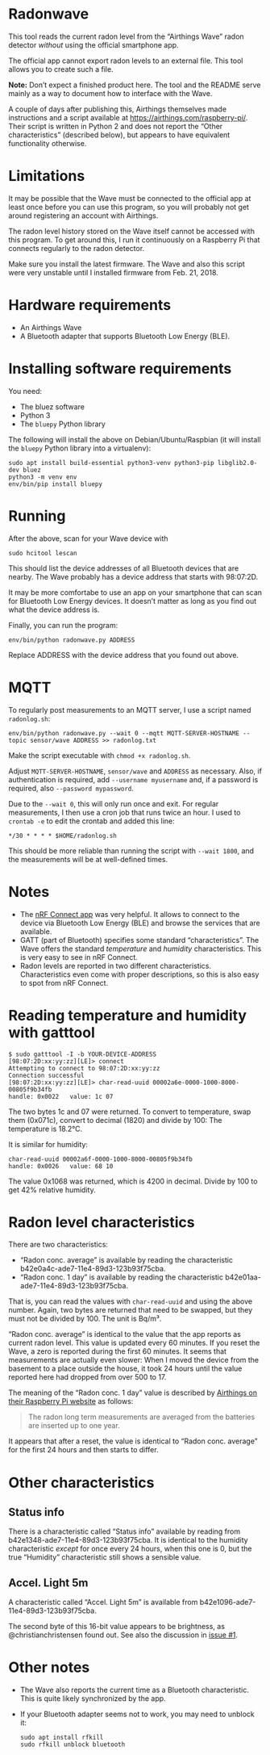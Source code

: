 # Radonwave

This tool reads the current radon level from the “Airthings Wave”
radon detector *without* using the official smartphone app.

The official app cannot export radon levels to an external file. This tool
allows you to create such a file.

**Note:** Don’t expect a finished product here. The tool and the README serve
mainly as a way to document how to interface with the Wave.

A couple of days after publishing this, Airthings themselves made instructions
and a script available at <https://airthings.com/raspberry-pi/>. Their script
is written in Python 2 and does not report the “Other characteristics”
(described below), but appears to have equivalent functionality otherwise.

# Limitations

It may be possible that the Wave must be connected to the official app at least
once before you can use this program, so you will probably not get around
registering an account with Airthings.

The radon level history stored on the Wave itself cannot be accessed
with this program. To get around this, I run it continuously on a Raspberry Pi
that connects regularly to the radon detector.

Make sure you install the latest firmware. The Wave and also this script were
very unstable until I installed firmware from Feb. 21, 2018.

# Hardware requirements

* An Airthings Wave
* A Bluetooth adapter that supports Bluetooth Low Energy (BLE).


# Installing software requirements

You need:

* The bluez software
* Python 3
* The `bluepy` Python library

The following will install the above on Debian/Ubuntu/Raspbian (it will install
the `bluepy` Python library into a virtualenv):

    sudo apt install build-essential python3-venv python3-pip libglib2.0-dev bluez
    python3 -m venv env
    env/bin/pip install bluepy

# Running

After the above, scan for your Wave device with

    sudo hcitool lescan

This should list the device addresses of all Bluetooth devices that are nearby.
The Wave probably has a device address that starts with 98:07:2D.

It may be more comfortabe to use an app on your smartphone that can scan for
Bluetooth Low Energy devices. It doesn’t matter as long as you find out
what the device address is.

Finally, you can run the program:

    env/bin/python radonwave.py ADDRESS

Replace ADDRESS with the device address that you found out above.


# MQTT

To regularly post measurements to an MQTT server, I use a script named `radonlog.sh`:
```
env/bin/python radonwave.py --wait 0 --mqtt MQTT-SERVER-HOSTNAME --topic sensor/wave ADDRESS >> radonlog.txt
```
Make the script executable with `chmod +x radonlog.sh`.

Adjust `MQTT-SERVER-HOSTNAME`, `sensor/wave` and `ADDRESS` as necessary. Also, if authentication is required,
add `--username myusername` and, if a password is required, also `--password mypassword`.

Due to the `--wait 0`, this will only run once and exit. For regular measurements, I then use a cron job that runs twice an hour. I used to `crontab -e` to edit the crontab and added this line:
```
*/30 * * * * $HOME/radonlog.sh
```
This should be more reliable than running the script with `--wait 1800`, and the measurements will be at well-defined times.


# Notes

* The [nRF Connect app](https://play.google.com/store/apps/details?id=no.nordicsemi.android.mcp&hl=en)
  was very helpful. It allows to connect to the device via Bluetooth Low Energy (BLE)
  and browse the services that are available.
* GATT (part of Bluetooth) specifies some standard “characteristics”.
  The Wave offers the standard *temperature* and *humidity* characteristics.
  This is very easy to see in nRF Connect.
* Radon levels are reported in two different characteristics. Characteristics
  even come with proper descriptions, so this is also easy to spot from nRF
  Connect.

# Reading temperature and humidity with gatttool

```
$ sudo gatttool -I -b YOUR-DEVICE-ADDRESS
[98:07:2D:xx:yy:zz][LE]> connect
Attempting to connect to 98:07:2D:xx:yy:zz
Connection successful
[98:07:2D:xx:yy:zz][LE]> char-read-uuid 00002a6e-0000-1000-8000-00805f9b34fb
handle: 0x0022   value: 1c 07
```

The two bytes 1c and 07 were returned. To convert to temperature,
swap them (0x071c), convert to decimal (1820) and divide by 100:
The temperature is 18.2°C.

It is similar for humidity:
```
char-read-uuid 00002a6f-0000-1000-8000-00805f9b34fb
handle: 0x0026   value: 68 10
```
The value 0x1068 was returned, which is 4200 in decimal. Divide by 100
to get 42% relative humidity.

# Radon level characteristics

There are two characteristics:

* “Radon conc. average” is available by reading the characteristic b42e0a4c-ade7-11e4-89d3-123b93f75cba.
* “Radon conc. 1 day” is available by reading the characteristic b42e01aa-ade7-11e4-89d3-123b93f75cba.

That is, you can read the values with `char-read-uuid` and using the above number.
Again, two bytes are returned that need to be swapped, but they must not be
divided by 100. The unit is Bq/m³.

“Radon conc. average” is identical to the value that the app reports as current
radon level. This value is updated every 60 minutes. If you reset the Wave, a
zero is reported during the first 60 minutes. It seems that measurements are
actually even slower: When I moved the device from the basement to a place
outside the house, it took 24 hours until the value reported here had dropped
from over 500 to 17.

The meaning of the “Radon conc. 1 day” value is described by [Airthings on
their Raspberry Pi website](https://airthings.com/raspberry-pi/) as follows:

> The radon long term measurements are averaged from the batteries are
> inserted up to one year.

It appears that after a reset, the value is identical to “Radon conc. average”
for the first 24 hours and then starts to differ.

# Other characteristics

## Status info

There is a characteristic called “Status info” available by reading from
b42e1348-ade7-11e4-89d3-123b93f75cba. It is identical to the humidity
characteristic *except* for once every 24 hours, when this one is 0, but the
true “Humidity” characteristic still shows a sensible value.

## Accel. Light 5m

A characteristic called “Accel. Light 5m” is available from
b42e1096-ade7-11e4-89d3-123b93f75cba.

The second byte of this 16-bit value appears to be brightness, as
@christianchristensen found out. See also the discussion in
[issue #1](https://github.com/marcelm/radonwave/issues/1).

# Other notes

* The Wave also reports the current time as a Bluetooth characteristic. This is
  quite likely synchronized by the app.

* If your Bluetooth adapter seems not to work, you may need to unblock it:

      sudo apt install rfkill
      sudo rfkill unblock bluetooth
